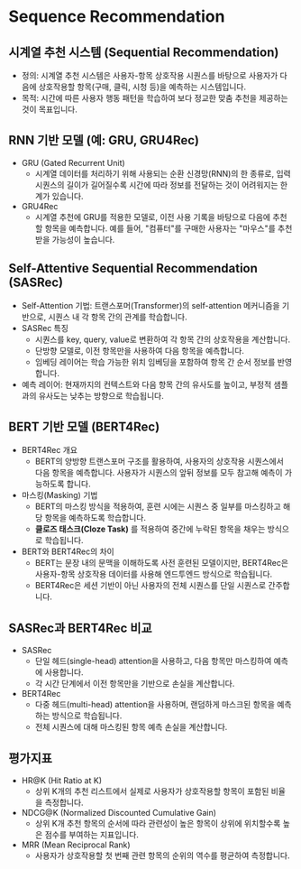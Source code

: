 # Sequence Recommendation

## 시계열 추천 시스템 (Sequential Recommendation)
- 정의: 시계열 추천 시스템은 사용자-항목 상호작용 시퀀스를 바탕으로 사용자가 다음에 상호작용할 항목(구매, 클릭, 시청 등)을 예측하는 시스템입니다.
- 목적: 시간에 따른 사용자 행동 패턴을 학습하여 보다 정교한 맞춤 추천을 제공하는 것이 목표입니다.

## RNN 기반 모델 (예: GRU, GRU4Rec)
- GRU (Gated Recurrent Unit)
  - 시계열 데이터를 처리하기 위해 사용되는 순환 신경망(RNN)의 한 종류로, 입력 시퀀스의 길이가 길어질수록 시간에 따라 정보를 전달하는 것이 어려워지는 한계가 있습니다.
- GRU4Rec
  - 시계열 추천에 GRU를 적용한 모델로, 이전 사용 기록을 바탕으로 다음에 추천할 항목을 예측합니다. 예를 들어, "컴퓨터"를 구매한 사용자는 "마우스"를 추천받을 가능성이 높습니다.

## Self-Attentive Sequential Recommendation (SASRec)
- Self-Attention 기법: 트랜스포머(Transformer)의 self-attention 메커니즘을 기반으로, 시퀀스 내 각 항목 간의 관계를 학습합니다.
- SASRec 특징
  - 시퀀스를 key, query, value로 변환하여 각 항목 간의 상호작용을 계산합니다.
  - 단방향 모델로, 이전 항목만을 사용하여 다음 항목을 예측합니다.
  - 임베딩 레이어는 학습 가능한 위치 임베딩을 포함하여 항목 간 순서 정보를 반영합니다.
- 예측 레이어: 현재까지의 컨텍스트와 다음 항목 간의 유사도를 높이고, 부정적 샘플과의 유사도는 낮추는 방향으로 학습됩니다.


## BERT 기반 모델 (BERT4Rec)
- BERT4Rec 개요
  - BERT의 양방향 트랜스포머 구조를 활용하여, 사용자의 상호작용 시퀀스에서 다음 항목을 예측합니다. 사용자가 시퀀스의 앞뒤 정보를 모두 참고해 예측이 가능하도록 합니다.
- 마스킹(Masking) 기법
  - BERT의 마스킹 방식을 적용하여, 훈련 시에는 시퀀스 중 일부를 마스킹하고 해당 항목을 예측하도록 학습합니다.
  - **클로즈 태스크(Cloze Task)** 를 적용하여 중간에 누락된 항목을 채우는 방식으로 학습됩니다.
- BERT와 BERT4Rec의 차이
  - BERT는 문장 내의 문맥을 이해하도록 사전 훈련된 모델이지만, BERT4Rec은 사용자-항목 상호작용 데이터를 사용해 엔드투엔드 방식으로 학습됩니다.
  - BERT4Rec은 세션 기반이 아닌 사용자의 전체 시퀀스를 단일 시퀀스로 간주합니다.

## SASRec과 BERT4Rec 비교
- SASRec
  - 단일 헤드(single-head) attention을 사용하고, 다음 항목만 마스킹하여 예측에 사용합니다.
  - 각 시간 단계에서 이전 항목만을 기반으로 손실을 계산합니다.
- BERT4Rec
  - 다중 헤드(multi-head) attention을 사용하며, 랜덤하게 마스크된 항목을 예측하는 방식으로 학습됩니다.
  - 전체 시퀀스에 대해 마스킹된 항목 예측 손실을 계산합니다.

## 평가지표
- HR@K (Hit Ratio at K)
  - 상위 K개의 추천 리스트에서 실제로 사용자가 상호작용할 항목이 포함된 비율을 측정합니다.
- NDCG@K (Normalized Discounted Cumulative Gain)
  - 상위 K개 추천 항목의 순서에 따라 관련성이 높은 항목이 상위에 위치할수록 높은 점수를 부여하는 지표입니다.
- MRR (Mean Reciprocal Rank)
  - 사용자가 상호작용할 첫 번째 관련 항목의 순위의 역수를 평균하여 측정합니다.